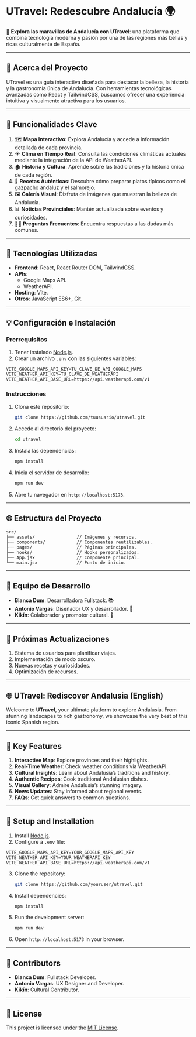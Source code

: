 # UTravel: Redescubre Andalucía 🌍

🔎 **Explora las maravillas de Andalucía con UTravel**: una plataforma que combina tecnología moderna y pasión por una de las regiones más bellas y ricas culturalmente de España.

---

## 🌱 **Acerca del Proyecto**

UTravel es una guía interactiva diseñada para destacar la belleza, la historia y la gastronomía única de Andalucía. Con herramientas tecnológicas avanzadas como React y TailwindCSS, buscamos ofrecer una experiencia intuitiva y visualmente atractiva para los usuarios.

---

## 🌟 **Funcionalidades Clave**

1. 🗺️ **Mapa Interactivo**: Explora Andalucía y accede a información detallada de cada provincia.
2. ☀️ **Clima en Tiempo Real**: Consulta las condiciones climáticas actuales mediante la integración de la API de WeatherAPI.
3. 🏚️ **Historia y Cultura**: Aprende sobre las tradiciones y la historia única de cada región.
4. 🍲 **Recetas Auténticas**: Descubre cómo preparar platos típicos como el gazpacho andaluz y el salmorejo.
5. 🖼️ **Galería Visual**: Disfruta de imágenes que muestran la belleza de Andalucía.
6. 📊 **Noticias Provinciales**: Mantén actualizada sobre eventos y curiosidades.
7. 🕵️‍♂️ **Preguntas Frecuentes**: Encuentra respuestas a las dudas más comunes.

---

## 🔧 **Tecnologías Utilizadas**

- **Frontend**: React, React Router DOM, TailwindCSS.
- **APIs**:
  - Google Maps API.
  - WeatherAPI.
- **Hosting**: Vite.
- **Otros**: JavaScript ES6+, Git.

---

## 💡 **Configuración e Instalación**

### Prerrequisitos

1. Tener instalado [Node.js](https://nodejs.org/).
2. Crear un archivo `.env` con las siguientes variables:

```env
VITE_GOOGLE_MAPS_API_KEY=TU_CLAVE_DE_API_GOOGLE_MAPS
VITE_WEATHER_API_KEY=TU_CLAVE_DE_WEATHERAPI
VITE_WEATHER_API_BASE_URL=https://api.weatherapi.com/v1
```

### Instrucciones

1. Clona este repositorio:
   ```bash
   git clone https://github.com/tuusuario/utravel.git
   ```
2. Accede al directorio del proyecto:
   ```bash
   cd utravel
   ```
3. Instala las dependencias:
   ```bash
   npm install
   ```
4. Inicia el servidor de desarrollo:
   ```bash
   npm run dev
   ```
5. Abre tu navegador en `http://localhost:5173`.

---

## 🌐 **Estructura del Proyecto**

```plaintext
src/
├── assets/                // Imágenes y recursos.
├── components/            // Componentes reutilizables.
├── pages/                 // Páginas principales.
├── hooks/                 // Hooks personalizados.
├── App.jsx                // Componente principal.
└── main.jsx               // Punto de inicio.
```

---

## 👥 **Equipo de Desarrollo**

- **Blanca Dum**: Desarrolladora Fullstack. 📚
- **Antonio Vargas**: Diseñador UX y desarrollador. 🎨
- **Kikín**: Colaborador y promotor cultural. 🌿

---

## 🌌 **Próximas Actualizaciones**

1. Sistema de usuarios para planificar viajes.
2. Implementación de modo oscuro.
3. Nuevas recetas y curiosidades.
4. Optimización de recursos.

---

## 🌐 **UTravel: Rediscover Andalusia** (English)

Welcome to **UTravel**, your ultimate platform to explore Andalusia. From stunning landscapes to rich gastronomy, we showcase the very best of this iconic Spanish region.

---

## 🎨 **Key Features**

1. **Interactive Map**: Explore provinces and their highlights.
2. **Real-Time Weather**: Check weather conditions via WeatherAPI.
3. **Cultural Insights**: Learn about Andalusia’s traditions and history.
4. **Authentic Recipes**: Cook traditional Andalusian dishes.
5. **Visual Gallery**: Admire Andalusia’s stunning imagery.
6. **News Updates**: Stay informed about regional events.
7. **FAQs**: Get quick answers to common questions.

---

## 🔧 **Setup and Installation**

1. Install [Node.js](https://nodejs.org/).
2. Configure a `.env` file:

```env
VITE_GOOGLE_MAPS_API_KEY=YOUR_GOOGLE_MAPS_API_KEY
VITE_WEATHER_API_KEY=YOUR_WEATHERAPI_KEY
VITE_WEATHER_API_BASE_URL=https://api.weatherapi.com/v1
```

3. Clone the repository:
   ```bash
   git clone https://github.com/youruser/utravel.git
   ```
4. Install dependencies:
   ```bash
   npm install
   ```
5. Run the development server:
   ```bash
   npm run dev
   ```
6. Open `http://localhost:5173` in your browser.

---

## 👥 **Contributors**

- **Blanca Dum**: Fullstack Developer.
- **Antonio Vargas**: UX Designer and Developer.
- **Kikín**: Cultural Contributor.

---

## 🚀 **License**
This project is licensed under the [MIT License](LICENSE).

